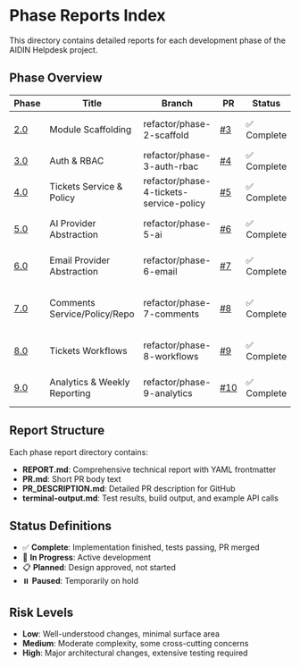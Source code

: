 # Phase Reports Index

This directory contains detailed reports for each development phase of the AIDIN Helpdesk project.

## Phase Overview

| Phase | Title | Branch | PR | Status | Impacts | Risk |
|-------|-------|--------|----|----|---------|------|
| [2.0](/docs/reports/030-phase-2-scaffolding/) | Module Scaffolding | refactor/phase-2-scaffold | [#3](https://github.com/jovimedina82/aidin/pull/3) | ✅ Complete | modules, structure, foundation | low |
| [3.0](/docs/reports/040-phase-3-auth-rbac/) | Auth & RBAC | refactor/phase-3-auth-rbac | [#4](https://github.com/jovimedina82/aidin/pull/4) | ✅ Complete | auth, authz, security | medium |
| [4.0](/docs/reports/050-phase-4-tickets-service-policy/) | Tickets Service & Policy | refactor/phase-4-tickets-service-policy | [#5](https://github.com/jovimedina82/aidin/pull/5) | ✅ Complete | api, tickets, authz, refactor | low |
| [5.0](/docs/reports/060-phase-5-ai-abstraction/) | AI Provider Abstraction | refactor/phase-5-ai | [#6](https://github.com/jovimedina82/aidin/pull/6) | ✅ Complete | ai, api, infra, extensibility | low |
| [6.0](/docs/reports/070-phase-6-email/) | Email Provider Abstraction | refactor/phase-6-email | [#7](https://github.com/jovimedina82/aidin/pull/7) | ✅ Complete | api, email, infra, security | low |
| [7.0](/docs/reports/080-phase-7-comments/) | Comments Service/Policy/Repo | refactor/phase-7-comments | [#8](https://github.com/jovimedina82/aidin/pull/8) | ✅ Complete | api, comments, authz, refactor | low |
| [8.0](/docs/reports/090-phase-8-workflows/) | Tickets Workflows | refactor/phase-8-workflows | [#9](https://github.com/jovimedina82/aidin/pull/9) | ✅ Complete | api, tickets, workflows, authz | low |
| [9.0](/docs/reports/100-phase-9-analytics/) | Analytics & Weekly Reporting | refactor/phase-9-analytics | [#10](https://github.com/jovimedina82/aidin/pull/10) | ✅ Complete | api, reports, analytics, infra | low |

## Report Structure

Each phase report directory contains:

- **REPORT.md**: Comprehensive technical report with YAML frontmatter
- **PR.md**: Short PR body text
- **PR_DESCRIPTION.md**: Detailed PR description for GitHub
- **terminal-output.md**: Test results, build output, and example API calls

## Status Definitions

- ✅ **Complete**: Implementation finished, tests passing, PR merged
- 🚧 **In Progress**: Active development
- 📋 **Planned**: Design approved, not started
- ⏸️ **Paused**: Temporarily on hold

## Risk Levels

- **Low**: Well-understood changes, minimal surface area
- **Medium**: Moderate complexity, some cross-cutting concerns
- **High**: Major architectural changes, extensive testing required
